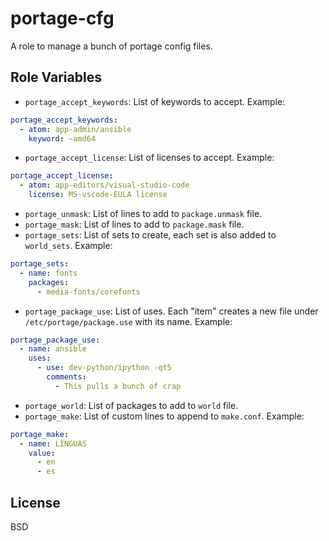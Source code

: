 portage-cfg
=========

A role to manage a bunch of portage config files.

Role Variables
--------------

- `portage_accept_keywords`: List of keywords to accept. Example:
```yaml
portage_accept_keywords:
  - atom: app-admin/ansible
    keyword: ~amd64
```
- `portage_accept_license`: List of licenses to accept. Example:
```yaml
portage_accept_license:
  - atom: app-editors/visual-studio-code
    license: MS-vscode-EULA license
```
- `portage_unmask`: List of lines to add to `package.unmask` file.
- `portage_mask`: List of lines to add to `package.mask` file.
- `portage_sets`: List of sets to create, each set is also added to `world_sets`. Example:
```yaml
portage_sets:
  - name: fonts
    packages:
      - media-fonts/corefonts
```
- `portage_package_use`: List of uses. Each "item" creates a new file under `/etc/portage/package.use` with its name. Example:
```yaml
portage_package_use:
  - name: ansible
    uses:
      - use: dev-python/ipython -qt5
        comments:
          - This pulls a bunch of crap
```
- `portage_world`: List of packages to add to `world` file.
- `portage_make`: List of custom lines to append to `make.conf`. Example:
```yaml
portage_make:
  - name: LINGUAS
    value:
      - en
      - es
```

License
-------

BSD
